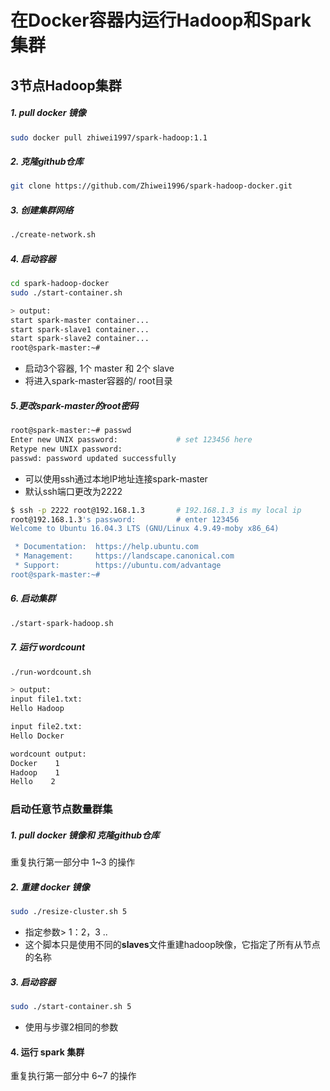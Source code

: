 # 在Docker容器内运行Hadoop和Spark 集群



## 3节点Hadoop集群


##### 1. pull docker 镜像

```bash
sudo docker pull zhiwei1997/spark-hadoop:1.1
```

##### 2. 克隆github仓库

```bash
git clone https://github.com/Zhiwei1996/spark-hadoop-docker.git
```

##### 3. 创建集群网络

```bash
./create-network.sh
```


##### 4. 启动容器
```bash
cd spark-hadoop-docker
sudo ./start-container.sh

> output:
start spark-master container...
start spark-slave1 container...
start spark-slave2 container...
root@spark-master:~#

```
*  启动3个容器, 1个 master 和 2个 slave
*  将进入spark-master容器的/ root目录


##### 5.更改spark-master的root密码

```bash
root@spark-master:~# passwd
Enter new UNIX password:             # set 123456 here
Retype new UNIX password:
passwd: password updated successfully
```

*   可以使用ssh通过本地IP地址连接spark-master
*   默认ssh端口更改为2222
```bash
$ ssh -p 2222 root@192.168.1.3       # 192.168.1.3 is my local ip                                                                                  
root@192.168.1.3's password:         # enter 123456
Welcome to Ubuntu 16.04.3 LTS (GNU/Linux 4.9.49-moby x86_64)

 * Documentation:  https://help.ubuntu.com
 * Management:     https://landscape.canonical.com
 * Support:        https://ubuntu.com/advantage
root@spark-master:~#
```


##### 6. 启动集群

```bash
./start-spark-hadoop.sh
```

##### 7. 运行 wordcount

```bash
./run-wordcount.sh

> output:
input file1.txt:
Hello Hadoop

input file2.txt:
Hello Docker

wordcount output:
Docker    1
Hadoop    1
Hello    2

```



### 启动任意节点数量群集

##### 1. pull docker 镜像和 克隆github仓库

重复执行第一部分中 1~3 的操作


##### 2. 重建 docker 镜像

```bash
sudo ./resize-cluster.sh 5

```

*   指定参数> 1：2，3 ..
*   这个脚本只是使用不同的**slaves**文件重建hadoop映像，它指定了所有从节点的名称


##### 3. 启动容器

```bash
sudo ./start-container.sh 5
```

*   使用与步骤2相同的参数

#### 4. 运行 spark 集群

重复执行第一部分中 6~7 的操作